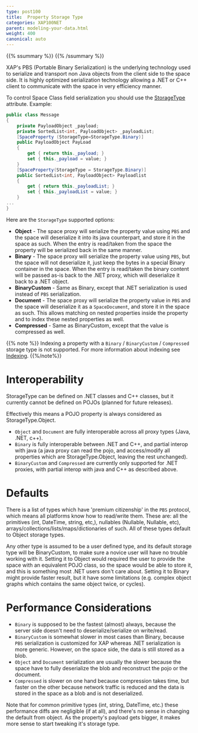 ```yaml
---
type: post100
title:  Property Storage Type
categories: XAP100NET
parent: modeling-your-data.html
weight: 400
canonical: auto
---
```


{{% ssummary   %}} {{% /ssummary %}}



XAP's PBS (Portable Binary Serialization) is the underlying technology used to serialize and transport non Java objects from the client side to the space side. It is highly optimized serialization technology allowing a .NET or C++ client to communicate with the space in very efficiency manner.

To control Space Class field serialization you should use the [StorageType]({{%api-dotnetdoc%}}/T_GigaSpaces_Core_Metadata_StorageType.htm) attribute.
Example:


```csharp
public class Message
{
	private PayloadObject _payload;
	private SortedList<int, PayloadObject> _payloadList;
	[SpaceProperty (StorageType=StorageType.Binary)]
	public PayloadObject PayLoad
	{
	    get { return this._payload; }
	    set { this._payload = value; }
	}
	[SpaceProperty(StorageType = StorageType.Binary)]
	public SortedList<int, PayloadObject> Payloadlist
	{
	    get { return this._payloadList; }
	    set { this._payloadList = value; }
	}
...
}
```

Here are the `StorageType` supported options:

- **Object** - The space proxy will serialize the property value using `PBS` and the space will deserialize it into its java counterpart, and store it in the space as such. When the entry is read/taken from the space the property will be serialized back in the same manner.
- **Binary** - The space proxy will serialize the property value using `PBS`, but the space will not deserialize it, just keep the bytes in a special Binary container in the space. When the entry is read/taken the binary content will be passed as-is back to the .NET proxy, which will deserialize it back to a .NET object.
- **BinaryCustom** - Same as Binary, except that .NET serialization is used instead of `PBS` serialization.
- **Document** - The space proxy will serialize the property value in `PBS` and the space will deserialize it as a `SpaceDocument`, and store it in the space as such. This allows matching on nested properties inside the property and to index these nested properties as well.
- **Compressed** - Same as BinaryCustom, except that the value is compressed as well.

{{% note %}}
Indexing a property with a `Binary` / `BinaryCustom` / `Compressed` storage type is not supported. For more information about indexing see [Indexing](./indexing.html).
{{%/note%}}

# Interoperability

StorageType can be defined on .NET classes and C++ classes, but it currently cannot be defined on POJOs (planned for future releases).

Effectively this means a POJO property is always considered as StorageType.Object.

- `Object` and `Document` are fully interoperable across all proxy types (Java, .NET, c++).
- `Binary` is fully interoperable between .NET and C++, and partial interop with java (a java proxy can read the pojo, and access/modify all properties which are StorageType.Object, leaving the rest unchanged).
- `BinaryCustom` and `Compressed` are currently only supported for .NET proxies, with partial interop with java and C++ as described above.

# Defaults

There is a list of types which have 'premium citizenship' in the `PBS` protocol, which means all platforms know how to read/write them. These are: all the primitives (int, DateTime, string, etc,), nullables (Nullable<int>, Nullable<DateTime>, etc), arrays/collections/lists/maps/dictionaries of such. All of these types default to Object storage types.

Any other type is assumed to be a user defined type, and its default storage type will be BinaryCustom, to make sure a novice user will have no trouble working with it. Setting it to Object would required the user to provide the space with an equivalent POJO class, so the space would be able to store it, and this is something most .NET users don't care about. Setting it to Binary might provide faster result, but it have some limitations (e.g. complex object graphs which contains the same object twice, or cycles).

# Performance Considerations

- `Binary` is supposed to be the fastest (almost) always, because the server side doesn't need to deserialize/serialize on write/read.
- `BinaryCustom` is somewhat slower in most cases than Binary, because `PBS` serialization is customized for XAP whereas .NET serialization is more generic. However, on the space side, the data is still stored as a blob.
- `Object` and `Document` serialization are usually the slower because the space have to fully deserialize the blob and reconstruct the pojo or the document.
- `Compressed` is slower on one hand because compression takes time, but faster on the other because network traffic is reduced and the data is stored in the space as a blob and is not deserialized.

Note that for common primitive types (int, string, DateTime, etc.) these performance diffs are negligible (if at all), and there's no sense in changing the default from object. As the property's payload gets bigger, it makes more sense to start tweaking it's storage type.
